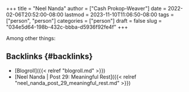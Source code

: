+++
title = "Neel Nanda"
author = ["Cash Prokop-Weaver"]
date = 2022-02-06T20:52:00-08:00
lastmod = 2023-11-10T11:06:50-08:00
tags = ["person", "person"]
categories = ["person"]
draft = false
slug = "034e5d64-198b-432c-bbba-d5936f92fe4f"
+++

Among other things:


## Backlinks {#backlinks}

-   [Blogroll]({{< relref "blogroll.md" >}})
-   [Neel Nanda | Post 29: Meaningful Rest]({{< relref "neel_nanda_post_29_meaningful_rest.md" >}})
